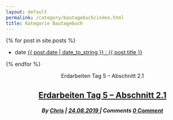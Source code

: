 ```yaml
---
layout: default
permalink: /category/bautagebuch/index.html 
title: Kategorie Bautagebuch
---
```


{% for post in site.posts %}

<ul class="clear">
<li class="date-meta">
<div class="genericon genericon-month"></div>
<span class="screen-reader-text">date</span>
<a href="{{ post.url }}" rel="bookmark" title="{{ post.date | date_to_string }}">{{ post.date | date_to_string }} : {{ post.title }}</a>
</li>
</ul>

{% endfor %}


<div class="entry-content">											</div><!-- .entry-content -->
	<footer class="entry-footer">			</footer><!-- .entry-footer --></article><!-- #post-## -->
													<article id="post-340" class="post-content post-340 post type-post status-publish format-standard hentry category-bautagebuch">
	<a href="./../../bautagebuch/erdarbeiten-tag-5/index.html" rel="bookmark">		</a>		<header class="entry-header">				<span class="screen-reader-text">Erdarbeiten Tag 5 &#8211; Abschnitt 2.1</span>
					<h2 class="entry-title">				<a href="./../../bautagebuch/erdarbeiten-tag-5/index.html" rel="bookmark">Erdarbeiten Tag 5 &#8211; Abschnitt 2.1</a>			</h2>						<div class="entry-meta">			<h5 class="entry-date">By <span class="author vcard"><a class="url fn n" href="./../../author/chris/index.html" title="View all posts by Chris" rel="author">Chris</a></span>	| <a href="./../../bautagebuch/erdarbeiten-tag-5/index.html" title="16:30" rel="bookmark"><time class="entry-date" datetime="2019-08-24T16:30:51+02:00" pubdate>24.08.2019 </time></a><span class="byline"><span class="sep"></span> | <span class="screen-reader-text">Comments </span> <a href="./../../bautagebuch/erdarbeiten-tag-5/index.html#respond" class="comments-link">0 Comment</a></span></h5>		</div><!-- .entry-meta -->			</header><!-- .entry-header -->
